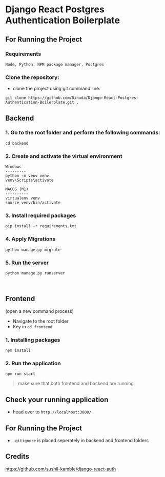 # Django React Postgres Authentication Boilerplate

## For Running the Project

### Requirements

`Node, Python, NPM package manager, Postgres`

### Clone the repository:

- clone the project using git command line. 

```
git clone https://github.com/Dinuda/Django-React-Postgres-Authentication-Boilerplate.git .
```

## Backend

### 1. Go to the root folder and perform the following commands:

`cd backend`

### 2. Create and activate the virtual environment


```
Windows
---------
python -m venv venv
venv\Scripts\activate

MACOS (M1)
----------
virtualenv venv
source venv/bin/activate
```

### 3. Install required packages

```
pip install -r requirements.txt
```

### 4. Apply Migrations
```
python manage.py migrate
```

### 5. Run the server

```
python manage.py runserver
```

<br>

## Frontend
(open a new command process)

- Navigate to the root folder
- Key in `cd frontend`

### 1. Installing packages

```
npm install
```


### 2. Run the application

```
npm run start
```

> make sure that both frontend and backend are running

## Check your running application

- head over to `http://localhost:3000/` 



## For Running the Project

- `.gitignore` is placed seperately in backend and frontend folders



## Credits
https://github.com/sushil-kamble/django-react-auth
